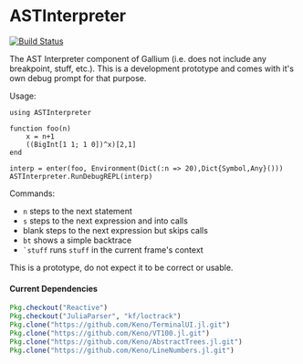 # ASTInterpreter

[![Build Status](https://travis-ci.org/Keno/ASTInterpreter.jl.svg?branch=master)](https://travis-ci.org/Keno/ASTInterpreter.jl)

The AST Interpreter component of Gallium (i.e. does not include any breakpoint,
  stuff, etc.). This is a development prototype and comes with it's own debug
  prompt for that purpose.
  
Usage:
```
using ASTInterpreter

function foo(n)
    x = n+1
    ((BigInt[1 1; 1 0])^x)[2,1]
end

interp = enter(foo, Environment(Dict(:n => 20),Dict{Symbol,Any}()))
ASTInterpreter.RunDebugREPL(interp)
```
Commands:
- `n` steps to the next statement
- `s` steps to the next expression and into calls
- blank steps to the next expression but skips calls
- `bt` shows a simple backtrace
- ``` `stuff ``` runs `stuff` in the current frame's context

This is a prototype, do not expect it to be correct or usable.

#### Current Dependencies

```julia
Pkg.checkout("Reactive")
Pkg.checkout("JuliaParser", "kf/loctrack")
Pkg.clone("https://github.com/Keno/TerminalUI.jl.git")
Pkg.clone("https://github.com/Keno/VT100.jl.git")
Pkg.clone("https://github.com/Keno/AbstractTrees.jl.git")
Pkg.clone("https://github.com/Keno/LineNumbers.jl.git")
```
